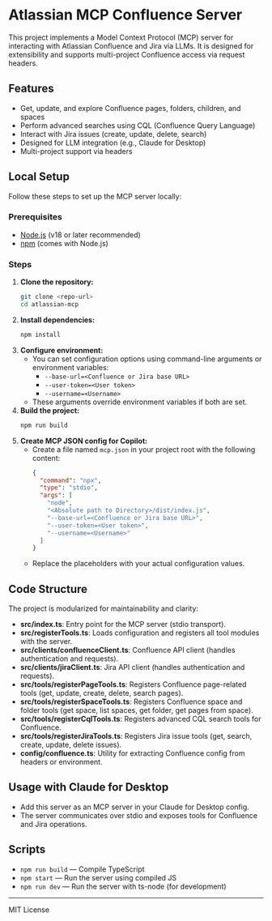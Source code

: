 # Atlassian MCP Confluence Server

This project implements a Model Context Protocol (MCP) server for interacting with Atlassian Confluence and Jira via LLMs. It is designed for extensibility and supports multi-project Confluence access via request headers.

## Features
- Get, update, and explore Confluence pages, folders, children, and spaces
- Perform advanced searches using CQL (Confluence Query Language)
- Interact with Jira issues (create, update, delete, search)
- Designed for LLM integration (e.g., Claude for Desktop)
- Multi-project support via headers

## Local Setup

Follow these steps to set up the MCP server locally:

### Prerequisites
- [Node.js](https://nodejs.org/) (v18 or later recommended)
- [npm](https://www.npmjs.com/) (comes with Node.js)

### Steps
1. **Clone the repository:**
   ```sh
   git clone <repo-url>
   cd atlassian-mcp
   ```
2. **Install dependencies:**
   ```sh
   npm install
   ```
3. **Configure environment:**
   - You can set configuration options using command-line arguments or environment variables:
     - `--base-url=<Confluence or Jira base URL>`
     - `--user-token=<User token>`
     - `--username=<Username>`
   - These arguments override environment variables if both are set.
4. **Build the project:**
   ```sh
   npm run build
   ```
5. **Create MCP JSON config for Copilot:**
   - Create a file named `mcp.json` in your project root with the following content:
     ```json
     {
       "command": "npx",
       "type": "stdio",
       "args": [
         "node",
         "<Absolute path to Directory>/dist/index.js",
         "--base-url=<Confluence or Jira base URL>",
         "--user-token=<User token>",
         "--username=<Username>"
       ]
     }
     ```
   - Replace the placeholders with your actual configuration values.

## Code Structure

The project is modularized for maintainability and clarity:
- **src/index.ts**: Entry point for the MCP server (stdio transport).
- **src/registerTools.ts**: Loads configuration and registers all tool modules with the server.
- **src/clients/confluenceClient.ts**: Confluence API client (handles authentication and requests).
- **src/clients/jiraClient.ts**: Jira API client (handles authentication and requests).
- **src/tools/registerPageTools.ts**: Registers Confluence page-related tools (get, update, create, delete, search pages).
- **src/tools/registerSpaceTools.ts**: Registers Confluence space and folder tools (get space, list spaces, get folder, get pages from space).
- **src/tools/registerCqlTools.ts**: Registers advanced CQL search tools for Confluence.
- **src/tools/registerJiraTools.ts**: Registers Jira issue tools (get, search, create, update, delete issues).
- **config/confluence.ts**: Utility for extracting Confluence config from headers or environment.

## Usage with Claude for Desktop
- Add this server as an MCP server in your Claude for Desktop config.
- The server communicates over stdio and exposes tools for Confluence and Jira operations.

## Scripts
- `npm run build` — Compile TypeScript
- `npm start` — Run the server using compiled JS
- `npm run dev` — Run the server with ts-node (for development)

---

MIT License
